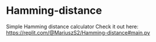 # Hamming-distance
Simple Hamming distance calculator
Check it out here: https://replit.com/@MariuszS2/Hamming-distance#main.py
